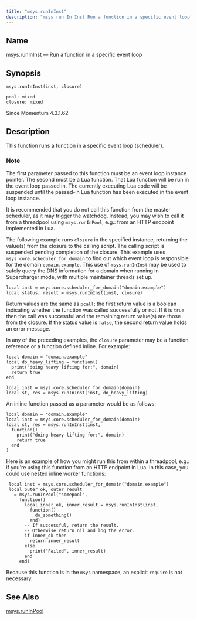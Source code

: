 ```yaml
---
title: "msys.runInInst"
description: "msys run In Inst Run a function in a specific event loop"
---
```


<a name="lua.ref.msys.runininst"></a>
## Name

msys.runInInst — Run a function in a specific event loop

<a name="idp16309985"></a>
## Synopsis

`msys.runInInst(inst, closure)`

```
pool: mixed
closure: mixed
```

Since Momentum 4.3.1.62

<a name="idp16312993"></a>
## Description

This function runs a function in a specific event loop (scheduler).

### Note

The first parameter passed to this function must be an event loop instance pointer. The second must be a Lua function. That Lua function will be run in the event loop passed in. The currently executing Lua code will be suspended until the passed-in Lua function has been executed in the event loop instance.

It is recommended that you do not call this function from the master scheduler, as it may trigger the watchdog. Instead, you may wish to call it from a threadpool using `msys.runInPool`, e.g.: from an HTTP endpoint implemented in Lua.

The following example runs `closure` in the specified instance, returning the value(s) from the closure to the calling script. The calling script is suspended pending completion of the closure. This example uses `msys.core.scheduler_for_domain` to find out which event loop is responsible for the domain `domain.example`. This use of `msys.runInInst` may be used to safely query the DNS information for a domain when running in Supercharger mode, with multiple maintainer threads set up.

```
local inst = msys.core.scheduler_for_domain("domain.example")
local status, result = msys.runInInst(inst, closure)
```

Return values are the same as `pcall`; the first return value is a boolean indicating whether the function was called successfully or not. If it is `true` then the call was successful and the remaining return value(s) are those from the closure. If the status value is `false`, the second return value holds an error message.

In any of the preceding examples, the `closure` parameter may be a function reference or a function defined inline. For example:

```
local domain = "domain.example"
local do_heavy_lifting = function()
  print("doing heavy lifting for:", domain)
  return true
end

local inst = msys.core.scheduler_for_domain(domain)
local st, res = msys.runInInst(inst, do_heavy_lifting)
```

An inline function passed as a parameter would be as follows:

```
local domain = "domain.example"
local inst = msys.core.scheduler_for_domain(domain)
local st, res = msys.runInInst(inst,
  function()
    print("doing heavy lifting for:", domain)
    return true
  end
)
```

Here is an example of how you might run this from within a threadpool,
e.g.: if you're using this function from an HTTP endpoint in Lua.
In this case, you could use nested inline worker functions:

```
 local inst = msys.core.scheduler_for_domain("domain.example")
 local outer_ok, outer_result
   = msys.runInPool("somepool",
     function()
       local inner_ok, inner_result = msys.runInInst(inst,
         function()
           do_something()
         end)
       -- If successful, return the result.
       -- Otherwise return nil and log the error.
       if inner_ok then
         return inner_result
       else
         print("Failed", inner_result)
       end
     end)
 ```

Because this function is in the `msys` namespace, an explicit `require` is not necessary.

<a name="idp16345393"></a>
## See Also

[msys.runInPool](/momentum/4/lua/ref-msys-runinpool)
